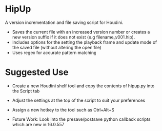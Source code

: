 # HipUp
A version incrementation and file saving script for Houdini. 
- Saves the current file with an increased version number or creates a new version suffix if it does not exist (e.g filename_v001.hip). 
- Includes options for the setting the playback frame and update mode of the saved file (without altering the open file)
- Uses regex for accurate pattern matching 

# Suggested Use
- Create a new Houdini shelf tool and copy the contents of hipup.py into the Script tab
- Adjust the settings at the top of the script to suit your preferences
- Assign a new hotkey to the tool such as Ctrl+Alt+S




- Future Work: Look into the presave/postsave python callback scripts which are new in 16.0.557
